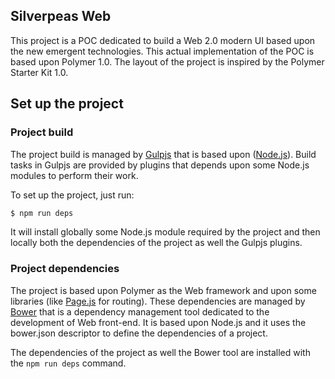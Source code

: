 ## Silverpeas Web

This project is a POC dedicated to build a Web 2.0 modern UI based upon the new emergent technologies.
This actual implementation of the POC is based upon Polymer 1.0.
The layout of the project is inspired by the Polymer Starter Kit 1.0.

## Set up the project

### Project build

The project build is managed by [Gulpjs](http://gulpjs.com/) that is based upon ([Node.js](http://nodejs.org)). Build tasks in Gulpjs are provided by plugins that depends upon some Node.js modules to perform their work.

To set up the project, just run:
```sh
$ npm run deps
```

It will install globally some Node.js module required by the project and then locally both the dependencies of the project as well the Gulpjs plugins.

### Project dependencies

The project is based upon Polymer as the Web framework and upon some libraries (like [Page.js](https://visionmedia.github.io/page.js/ "Page.js") for routing). These dependencies are managed by [Bower](http://bower.io/ "Bower") that is a dependency management tool dedicated to the development of Web front-end. It is based upon Node.js and it uses the bower.json descriptor to define the dependencies of a project.

The dependencies of the project as well the Bower tool are installed with the `npm run deps` command.



